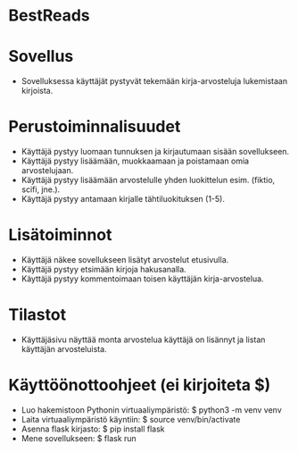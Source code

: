 # BestReads


# Sovellus
- Sovelluksessa käyttäjät pystyvät tekemään kirja-arvosteluja lukemistaan kirjoista.

# Perustoiminnalisuudet
- Käyttäjä pystyy luomaan tunnuksen ja kirjautumaan sisään sovellukseen.
- Käyttäjä pystyy lisäämään, muokkaamaan ja poistamaan omia arvostelujaan. 
- Käyttäjä pystyy lisäämään arvostelulle yhden luokittelun esim. (fiktio, scifi, jne.).
- Käyttäjä pystyy antamaan kirjalle tähtiluokituksen (1-5).

# Lisätoiminnot
- Käyttäjä näkee sovellukseen lisätyt arvostelut etusivulla.
- Käyttäjä pystyy etsimään kirjoja hakusanalla.
- Käyttäjä pystyy kommentoimaan toisen käyttäjän kirja-arvostelua.


# Tilastot
- Käyttäjäsivu näyttää monta arvostelua käyttäjä on lisännyt ja listan käyttäjän arvosteluista.


# Käyttöönottoohjeet (ei kirjoiteta $)
- Luo hakemistoon Pythonin virtuaaliympäristö: $ python3 -m venv venv
- Laita virtuaaliympäristö käyntiin: $ source venv/bin/activate
- Asenna flask kirjasto: $ pip install flask
- Mene sovellukseen: $ flask run
